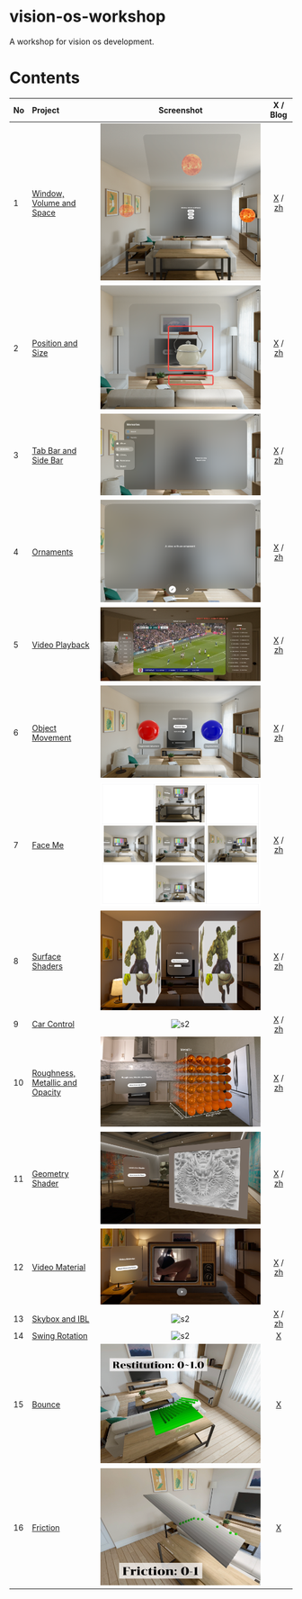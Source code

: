 # vision-os-workshop
A workshop for vision os development.

# Contents

| No | Project | Screenshot | X / Blog |
|:--|:--|:--:|:--:|
| 1 | [Window, Volume and Space](1_WindowVolumeSpace) | ![s1](/1_WindowVolumeSpace/1_WindowVolumeSpace.png)| [X](https://twitter.com/xchester16/status/1739982269841080427) / [zh](https://xz3t11cmy1.feishu.cn/wiki/UaYSw4pyniTSeWkMk4ScJUS0nbb) |
| 2 | [Position and Size](2_PositionAndSize) | ![s2](/2_PositionAndSize/2_PositionAndSize.png) | [X](https://twitter.com/xchester16/status/1740289283502776380) / [zh](https://xz3t11cmy1.feishu.cn/wiki/R9RewMYggiOPN5kUkkcc1Ms3nBe) |
| 3 | [Tab Bar and Side Bar](3_TabBarAndSideBar) | ![s2](/3_TabBarAndSideBar/3_TabBarAndSideBar.png) | [X](https://twitter.com/xchester16/status/1741116677469925612) / [zh](https://xz3t11cmy1.feishu.cn/wiki/S2GzwMEg2irRuPkMYNYcXc06n2e) |
| 4 | [Ornaments](4_Ornaments) | ![s2](/4_Ornaments/4_Ornaments.png) | [X](https://twitter.com/xchester16/status/1741734126645084559) / [zh](https://xz3t11cmy1.feishu.cn/wiki/AX30wDyG9iamgskAUqYcM7GEnld) |
| 5 | [Video Playback](5_VideoPlayback) | ![s2](/5_VideoPlayback/5_VideoPlayback.png) | [X](https://twitter.com/xchester16/status/1742536344935731383) / [zh](https://xz3t11cmy1.feishu.cn/wiki/LNv1wZX7figPuokSYSUcLGHqnXb) |
| 6 | [Object Movement](6_ObjectMovement) | ![s2](/6_ObjectMovement/6_ObjectMovement.png) | [X](https://twitter.com/xchester16/status/1744379917213614198) / [zh](https://xz3t11cmy1.feishu.cn/wiki/CZn8wwb3KixV7yktxKCc0tRon6X) |
| 7 | [Face Me](7_FaceMe) | ![s2](/7_FaceMe/7_FaceMe.png) | [X](https://twitter.com/xchester16/status/1745098055618314432) / [zh](https://xz3t11cmy1.feishu.cn/wiki/S5vjwUDWYivnN1kd9hWcHFURn6f) |
| 8 | [Surface Shaders](8_SurfaceShaders) | ![s2](/8_SurfaceShaders/8_SurfaceShaders.png) | [X](https://twitter.com/xchester16/status/1745873603802136946) / [zh](https://xz3t11cmy1.feishu.cn/wiki/RFMhw76FeiriH4kRX0BcCL3GnAe) |
| 9 | [Car Control](9_CarControl) | ![s2](/9_CarControl/9_CarControl.png) | [X](https://twitter.com/xchester16/status/1746941257862242665) / [zh](https://xz3t11cmy1.feishu.cn/wiki/OkFnwfAzaiUXBgkWobxc67Cin5e)|
| 10 | [Roughness, Metallic and Opacity](10_PBR) | ![s2](/10_PBR/10_PBR.png) | [X](https://twitter.com/xchester16/status/1750551209206047129) / [zh](https://xz3t11cmy1.feishu.cn/wiki/RyrAwSXmEisRRnkNw5OcFwR5nme)|
| 11 | [Geometry Shader](11_GeometryShader) | ![s2](/11_GeometryShader/11_GeometryShader.png) | [X](https://twitter.com/xchester16/status/1752354145154261262) / [zh](https://xz3t11cmy1.feishu.cn/wiki/CePOwQrs5iommEkDGPbckerynve)|
| 12 | [Video Material](12_VideoMaterial) | ![s2](/12_VideoMaterial/12_VideoMaterial.png) | [X](https://twitter.com/xchester16/status/1752979955426951322) / [zh](https://xz3t11cmy1.feishu.cn/wiki/YIOqwhtlriQtvbk99tyc8OAZnCx)|
| 13 | [Skybox and IBL](13_Skybox) | ![s2](/13_Skybox/13_Skybox.png) | [X](https://twitter.com/xchester16/status/1759915122779463923) / [zh](https://xz3t11cmy1.feishu.cn/wiki/Z3YtwcEjpiZGNAkkmHtcLaVrnSe)|
| 14 | [Swing Rotation](14_Showcase) | ![s2](/14_Showcase/14_Showcase.png) | [X](https://x.com/xchester16/status/1792757295325319495) |
| 15 | [Bounce](15_Restitution) | ![s2](/15_Restitution/15_Restitution.png) | [X](https://x.com/xchester16/status/1795097339587400103) |
| 16 | [Friction](16_Friction) | ![s2](/16_Friction/16_Friction.png) | [X](https://x.com/xchester16/status/1795435700470616145) |
